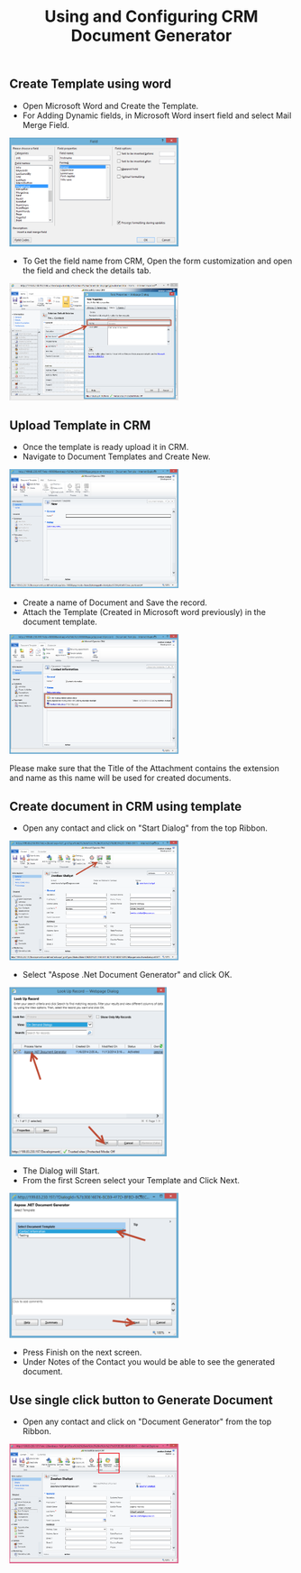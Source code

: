﻿---
title: Using and Configuring CRM Document Generator
type: docs
weight: 10
url: /net/using-and-configuring-crm-document-generator/
---

## Create Template using word

- Open Microsoft Word and Create the Template.
- For Adding Dynamic fields, in Microsoft Word insert field and select Mail Merge Field. 

![using-and-configuring-crm-document-generator-1](1)

- To Get the field name from CRM, Open the form customization and open the field and check the details tab. 

![using-and-configuring-crm-document-generator-2](2)

## Upload Template in CRM

- Once the template is ready upload it in CRM.
- Navigate to Document Templates and Create New. 

![using-and-configuring-crm-document-generator-3](3)

- Create a name of Document and Save the record.
- Attach the Template (Created in Microsoft word previously) in the document template. 

![using-and-configuring-crm-document-generator-4](4)


Please make sure that the Title of the Attachment contains the extension and name as this name will be used for created documents.

## Create document in CRM using template

- Open any contact and click on "Start Dialog" from the top Ribbon. 

![using-and-configuring-crm-document-generator-5](5)

- Select "Aspose .Net Document Generator" and click OK. 

![using-and-configuring-crm-document-generator-6](6)

- The Dialog will Start.
- From the first Screen select your Template and Click Next. 

![using-and-configuring-crm-document-generator-7](7)

- Press Finish on the next screen.
- Under Notes of the Contact you would be able to see the generated document.

## Use single click button to Generate Document

- Open any contact and click on "Document Generator" from the top Ribbon. 

![using-and-configuring-crm-document-generator-8](8)
